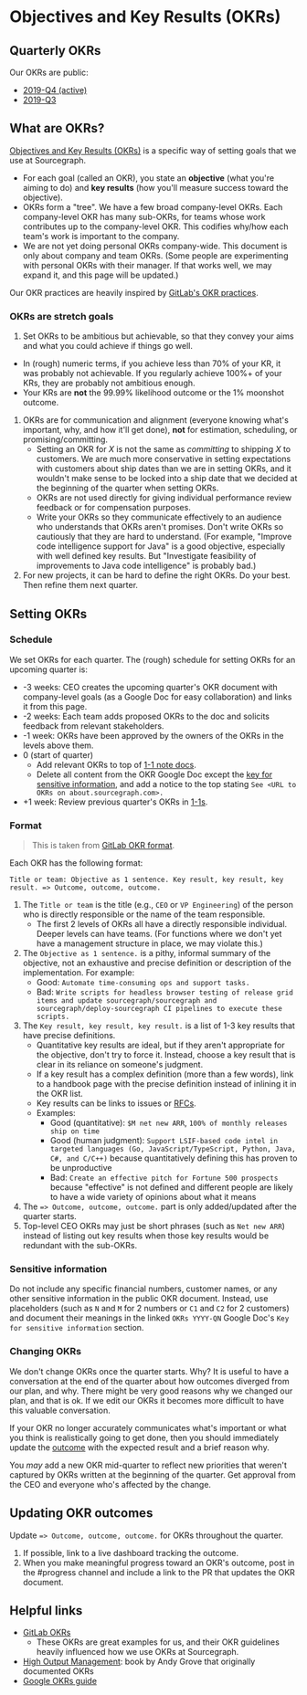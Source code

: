 # Objectives and Key Results (OKRs)

## Quarterly OKRs

Our OKRs are public:

- [2019-Q4 (active)](2019_q4.md)
- [2019-Q3](2019_q3.md)

## What are OKRs?

[Objectives and Key Results (OKRs)](https://en.wikipedia.org/wiki/OKR) is a specific way of setting goals that we use at Sourcegraph.

- For each goal (called an OKR), you state an **objective** (what you're aiming to do) and **key results** (how you'll measure success toward the objective).
- OKRs form a "tree". We have a few broad company-level OKRs. Each company-level OKR has many sub-OKRs, for teams whose work contributes up to the company-level OKR. This codifies why/how each team's work is important to the company.
- We are not yet doing personal OKRs company-wide. This document is only about company and team OKRs. (Some people are experimenting with personal OKRs with their manager. If that works well, we may expand it, and this page will be updated.)

Our OKR practices are heavily inspired by [GitLab's OKR practices](https://about.gitlab.com/company/okrs/).

### OKRs are stretch goals

1. Set OKRs to be ambitious but achievable, so that they convey your aims and what you could achieve if things go well.
  - In (rough) numeric terms, if you achieve less than 70% of your KR, it was probably not achievable. If you regularly achieve 100%+ of your KRs, they are probably not ambitious enough.
  - Your KRs are **not** the 99.99% likelihood outcome or the 1% moonshot outcome.
1. OKRs are for communication and alignment (everyone knowing what's important, why, and how it'll get done), **not** for estimation, scheduling, or promising/committing.
   - Setting an OKR for *X* is not the same as *committing* to shipping *X* to customers. We are much more conservative in setting expectations with customers about ship dates than we are in setting OKRs, and it wouldn't make sense to be locked into a ship date that we decided at the beginning of the quarter when setting OKRs.
   - OKRs are not used directly for giving individual performance review feedback or for compensation purposes.
   - Write your OKRs so they communicate effectively to an audience who understands that OKRs aren't promises. Don't write OKRs so cautiously that they are hard to understand. (For example, "Improve code intelligence support for Java" is a good objective, especially with well defined key results. But "Investigate feasibility of improvements to Java code intelligence" is probably bad.)
1. For new projects, it can be hard to define the right OKRs. Do your best. Then refine them next quarter.

## Setting OKRs

### Schedule

We set OKRs for each quarter. The (rough) schedule for setting OKRs for an upcoming quarter is:

- -3 weeks: CEO creates the upcoming quarter's OKR document with company-level goals (as a Google Doc for easy collaboration) and links it from this page.
- -2 weeks: Each team adds proposed OKRs to the doc and solicits feedback from relevant stakeholders.
- -1 week: OKRs have been approved by the owners of the OKRs in the levels above them.
- 0 (start of quarter)
  - Add relevant OKRs to top of [1-1 note docs](../../handbook/leadership/1-1.md#okrs-in-notes-doc).
  - Delete all content from the OKR Google Doc except the [key for sensitive information](#sensitive-information), and add a notice to the top stating `See <URL to OKRs on about.sourcegraph.com>.`
- +1 week: Review previous quarter's OKRs in [1-1s](../../handbook/leadership/1-1.md).

### Format

> This is taken from [GitLab OKR format](https://about.gitlab.com/company/okrs/#format).

Each OKR has the following format:

`Title or team: Objective as 1 sentence. Key result, key result, key result. => Outcome, outcome, outcome.`

1. The `Title or team` is the title (e.g., `CEO` or `VP Engineering`) of the person who is directly responsible or the name of the team responsible.
   - The first 2 levels of OKRs all have a directly responsible individual. Deeper levels can have teams. (For functions where we don't yet have a management structure in place, we may violate this.)
1. The `Objective as 1 sentence.` is a pithy, informal summary of the objective, not an exhaustive and precise definition or description of the implementation. For example:
   - Good: `Automate time-consuming ops and support tasks.`
   - Bad: `Write scripts for headless browser testing of release grid items and update sourcegraph/sourcegraph and sourcegraph/deploy-sourcegraph CI pipelines to execute these scripts.`
1. The `Key result, key result, key result.` is a list of 1-3 key results that have precise definitions.
   - Quantitative key results are ideal, but if they aren't appropriate for the objective, don't try to force it. Instead, choose a key result that is clear in its reliance on someone's judgment.
   - If a key result has a complex definition (more than a few words), link to a handbook page with the precise definition instead of inlining it in the OKR list.
   - Key results can be links to issues or [RFCs](../../handbook/engineering/rfcs/index.md).
   - Examples:
      - Good (quantitative): `$M net new ARR`, `100% of monthly releases ship on time`
	  - Good (human judgment): `Support LSIF-based code intel in targeted languages (Go, JavaScript/TypeScript, Python, Java, C#, and C/C++)` because quantitatively defining this has proven to be unproductive
	  - Bad: `Create an effective pitch for Fortune 500 prospects` because "effective" is not defined and different people are likely to have a wide variety of opinions about what it means
1. The `=> Outcome, outcome, outcome.` part is only added/updated after the quarter starts.
1. Top-level CEO OKRs may just be short phrases (such as `Net new ARR`) instead of listing out key results when those key results would be redundant with the sub-OKRs.

### Sensitive information

Do not include any specific financial numbers, customer names, or any other sensitive information in the public OKR document. Instead, use placeholders (such as `N` and `M` for 2 numbers or `C1` and `C2` for 2 customers) and document their meanings in the linked `OKRs YYYY-QN` Google Doc's `Key for sensitive information` section.

### Changing OKRs

We don't change OKRs once the quarter starts. Why? It is useful to have a conversation at the end of the quarter about how outcomes diverged from our plan, and why. There might be very good reasons why we changed our plan, and that is ok. If we edit our OKRs it becomes more difficult to have this valuable conversation.

If your OKR no longer accurately communicates what's important or what you think is realistically going to get done, then you should immediately update the [outcome](#updateing-okr-outcomes) with the expected result and a brief reason why.

You _may_ add a new OKR mid-quarter to reflect new priorities that weren't captured by OKRs written at the beginning of the quarter. Get approval from the CEO and everyone who's affected by the change.

## Updating OKR outcomes

Update `=> Outcome, outcome, outcome.` for OKRs throughout the quarter.

1. If possible, link to a live dashboard tracking the outcome.
1. When you make meaningful progress toward an OKR's outcome, post in the #progress channel and include a link to the PR that updates the OKR document.

## Helpful links

- [GitLab OKRs](https://about.gitlab.com/company/okrs/)
  - These OKRs are great examples for us, and their OKR guidelines heavily influenced how we use OKRs at Sourcegraph.
- [High Output Management](https://www.amazon.com/High-Output-Management-Andrew-Grove/dp/0679762884): book by Andy Grove that originally documented OKRs
- [Google OKRs guide](https://rework.withgoogle.com/guides/set-goals-with-okrs/steps/introduction/)